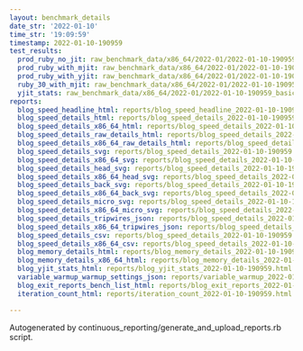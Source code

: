 ```yaml
---
layout: benchmark_details
date_str: '2022-01-10'
time_str: '19:09:59'
timestamp: 2022-01-10-190959
test_results:
  prod_ruby_no_jit: raw_benchmark_data/x86_64/2022-01/2022-01-10-190959_basic_benchmark_prod_ruby_no_jit.json
  prod_ruby_with_mjit: raw_benchmark_data/x86_64/2022-01/2022-01-10-190959_basic_benchmark_prod_ruby_with_mjit.json
  prod_ruby_with_yjit: raw_benchmark_data/x86_64/2022-01/2022-01-10-190959_basic_benchmark_prod_ruby_with_yjit.json
  ruby_30_with_mjit: raw_benchmark_data/x86_64/2022-01/2022-01-10-190959_basic_benchmark_ruby_30_with_mjit.json
  yjit_stats: raw_benchmark_data/x86_64/2022-01/2022-01-10-190959_basic_benchmark_yjit_stats.json
reports:
  blog_speed_headline_html: reports/blog_speed_headline_2022-01-10-190959.html
  blog_speed_details_html: reports/blog_speed_details_2022-01-10-190959.html
  blog_speed_details_x86_64_html: reports/blog_speed_details_2022-01-10-190959.x86_64.html
  blog_speed_details_raw_details_html: reports/blog_speed_details_2022-01-10-190959.raw_details.html
  blog_speed_details_x86_64_raw_details_html: reports/blog_speed_details_2022-01-10-190959.x86_64.raw_details.html
  blog_speed_details_svg: reports/blog_speed_details_2022-01-10-190959.svg
  blog_speed_details_x86_64_svg: reports/blog_speed_details_2022-01-10-190959.x86_64.svg
  blog_speed_details_head_svg: reports/blog_speed_details_2022-01-10-190959.head.svg
  blog_speed_details_x86_64_head_svg: reports/blog_speed_details_2022-01-10-190959.x86_64.head.svg
  blog_speed_details_back_svg: reports/blog_speed_details_2022-01-10-190959.back.svg
  blog_speed_details_x86_64_back_svg: reports/blog_speed_details_2022-01-10-190959.x86_64.back.svg
  blog_speed_details_micro_svg: reports/blog_speed_details_2022-01-10-190959.micro.svg
  blog_speed_details_x86_64_micro_svg: reports/blog_speed_details_2022-01-10-190959.x86_64.micro.svg
  blog_speed_details_tripwires_json: reports/blog_speed_details_2022-01-10-190959.tripwires.json
  blog_speed_details_x86_64_tripwires_json: reports/blog_speed_details_2022-01-10-190959.x86_64.tripwires.json
  blog_speed_details_csv: reports/blog_speed_details_2022-01-10-190959.csv
  blog_speed_details_x86_64_csv: reports/blog_speed_details_2022-01-10-190959.x86_64.csv
  blog_memory_details_html: reports/blog_memory_details_2022-01-10-190959.html
  blog_memory_details_x86_64_html: reports/blog_memory_details_2022-01-10-190959.x86_64.html
  blog_yjit_stats_html: reports/blog_yjit_stats_2022-01-10-190959.html
  variable_warmup_warmup_settings_json: reports/variable_warmup_2022-01-10-190959.warmup_settings.json
  blog_exit_reports_bench_list_html: reports/blog_exit_reports_2022-01-10-190959.bench_list.html
  iteration_count_html: reports/iteration_count_2022-01-10-190959.html

---
```

Autogenerated by continuous_reporting/generate_and_upload_reports.rb script.
